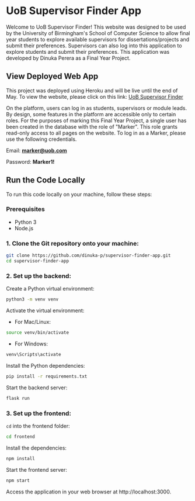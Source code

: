 # UoB Supervisor Finder App

Welcome to UoB Supervisor Finder! This website was designed to be used by the University of Birmingham's School of Computer Science to allow final year students to explore available supervisors for dissertations/projects and submit their preferences. Supervisors can also log into this application to explore students and submit their preferences. This application was developed by Dinuka Perera as a Final Year Project.

## View Deployed Web App

This project was deployed using Heroku and will be live until the end of May. To view the website, please click on this link: [UoB Supervisor Finder](https://uob-supervisor-finder-e2e8d00717a3.herokuapp.com/) 

On the platform, users can log in as students, supervisors or module leads. By design, some features in the platform are accessible only to certain roles. For the purposes of marking this Final Year Project, a single user has been created in the database with the role of "Marker". This role grants read-only access to all pages on the website. To log in as a Marker, please use the following credentials. 

Email: **marker@uob.com**

Password: **Marker1!**

## Run the Code Locally

To run this code locally on your machine, follow these steps:

### Prerequisites
- Python 3
- Node.js

### 1. Clone the Git repository onto your machine:

  ```bash
  git clone https://github.com/dinuka-p/supervisor-finder-app.git
  cd supervisor-finder-app
  ```

### 2. Set up the backend:

Create a Python virtual environment:
  ```bash
  python3 -m venv venv
  ```
  
Activate the virtual environment:
  - For Mac/Linux:
  ```bash
  source venv/bin/activate
  ```
        
  - For Windows:
  
  ```bash
  venv\Scripts\activate
  ```

Install the Python dependencies:

```bash
pip install -r requirements.txt
```
  
Start the backend server:
```bash
flask run
```

### 3. Set up the frontend:

`cd` into the frontend folder:

```bash
cd frontend
```
  
Install the dependencies:
  
```bash
npm install
```

Start the frontend server:

```bash
npm start
```

Access the application in your web browser at http://localhost:3000.
  







